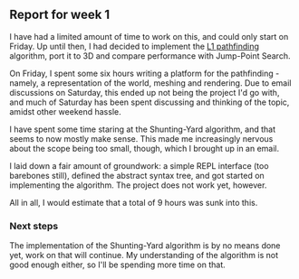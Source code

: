 ## Report for week 1

I have had a limited amount of time to work on this, and could only start on Friday. Up until then, I had decided to implement the 
[L1 pathfinding](https://mikolalysenko.github.io/l1-path-finder/www/) algorithm, port it to 3D and compare performance with Jump-Point Search.

On Friday, I spent some six hours writing a platform for the pathfinding - namely, a representation of the world, meshing and rendering.
Due to email discussions on Saturday, this ended up not being the project I'd go with, and much of Saturday has been spent discussing and thinking of the 
topic, amidst other weekend hassle.

I have spent some time staring at the Shunting-Yard algorithm, and that seems to now mostly make sense. This made me increasingly nervous about the scope being too small, though, which I brought up in an email.

I laid down a fair amount of groundwork: a simple REPL interface (too barebones still), defined the abstract syntax tree, and got started on implementing the algorithm. The project does not work yet, however.

All in all, I would estimate that a total of 9 hours was sunk into this.

### Next steps

The implementation of the Shunting-Yard algorithm is by no means done yet, work on that will continue. My understanding of the algorithm is not good enough either, so I'll be spending more time on that.
